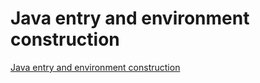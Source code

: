# Java entry and environment construction
[Java entry and environment construction](https://aiwithcloud.com/2022/09/19/java_entry_and_environment_construction/)